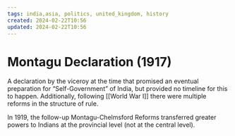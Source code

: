```yaml
---
tags: india,asia, politics, united_kingdom, history
created: 2024-02-22T10:56
updated: 2024-02-22T10:56
---
```


# Montagu Declaration (1917)

A declaration by the viceroy at the time that promised an eventual preparation for “Self-Government” of India, but provided no timeline for this to happen. Additionally, following [[World War I]] there were multiple reforms in the structure of rule.

In 1919, the follow-up Montagu-Chelmsford Reforms transferred greater powers to Indians at the provincial level (not at the central level).
